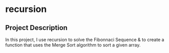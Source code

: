 # recursion

## Project Description

In this project, I use recursion to solve the Fibonnaci Sequence & to create a function that uses the Merge Sort algorithm to sort a given array.